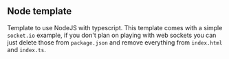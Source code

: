 ## Node template

Template to use NodeJS with typescript. This template comes with a simple `socket.io` example, if you don't plan on playing with web sockets you can just delete those from `package.json` and remove everything from `index.html` and `index.ts`.
